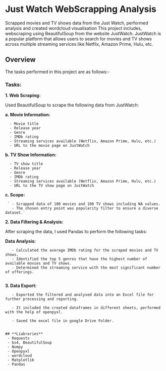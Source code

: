 # Just Watch WebScrapping Analysis
Scrapped movies and TV shows data from the Just Watch, performed analysis and created wordcloud visualisation
This project includes, webscraping using BeautifulSoup from the website JustWatch. JustWatch is a popular platform that allows users to search for movies and TV shows across multiple streaming services like Netflix, Amazon Prime, Hulu, etc.

## **Overview**
The tasks performed in this project are as follows:-
### **Tasks:**

**1. Web Scraping:**

Used BeautifulSoup to scrape the following data from JustWatch:

   **a. Movie Information:**

      - Movie title
      - Release year
      - Genre
      - IMDb rating
      - Streaming services available (Netflix, Amazon Prime, Hulu, etc.)
      - URL to the movie page on JustWatch

   **b. TV Show Information:**

      - TV show title
      - Release year
      - Genre
      - IMDb rating
      - Streaming services available (Netflix, Amazon Prime, Hulu, etc.)
      - URL to the TV show page on JustWatch

  **c. Scope:**

```
 ` - Scrapped data of 100 movies and 100 TV shows including NA values.
   - The chosen entry point was popularity filter to ensure a diverse dataset.`

```


**2. Data Filtering & Analysis:**

   After scraping the data, I used Pandas to perform the following tasks:

   **Data Analysis:**

   ```
      - Calculated the average IMDb rating for the scraped movies and TV shows.
      - Identified the top 5 genres that have the highest number of available movies and TV shows.
      - Determined the streaming service with the most significant number of offerings.
      
   ```   

**3. Data Export:**

```
   - Exported the filtered and analysed data into an Excel file for further processing and reporting.
   
   - It included the created dataframes in different sheets, performed with the help of openpyxl.

   - Saved the excel file in google Drive Folder.


## **Liabraries**
 - Requests
 - bs4, BeautifulSoup
 - Numpy
 - Openpyxl
 - wordcloud
 - Matplotlib
 - Pandas